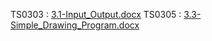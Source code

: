TS0303 : [3.1-Input_Output.docx](https://github.com/YI-0924/week3/files/8192650/3.1-Input_Output.docx)
TS0305 : [3.3-Simple_Drawing_Program.docx](https://github.com/YI-0924/week3/files/8192652/3.3-Simple_Drawing_Program.docx)
